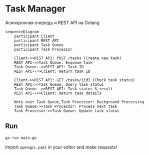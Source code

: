 # Task Manager
Асинхронная очередь и REST API на Golang

```mermaid
sequenceDiagram
    participant Client
    participant REST API
    participant Task Queue
    participant Task Processor

    Client->>REST API: POST /tasks (Create new task)
    REST API->>Task Queue: Enqueue task
    Task Queue-->>REST API: Task ID
    REST API-->>Client: Return task ID

    Client->>REST API: GET /tasks/{id} (Check task status)
    REST API->>Task Queue: Query task status
    Task Queue-->>REST API: Task status & result
    REST API-->>Client: Return task details

    Note over Task Queue,Task Processor: Background Processing
    Task Queue->>Task Processor: Process next task
    Task Processor->>Task Queue: Update task status
```

## Run
```
go run main.go
```
Import `openapi.yaml` in your editor and make requests!
